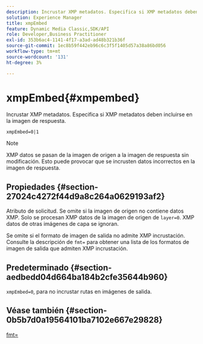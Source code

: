 ```yaml
---
description: Incrustar XMP metadatos. Especifica si XMP metadatos deben incluirse en la imagen de respuesta.
solution: Experience Manager
title: xmpEmbed
feature: Dynamic Media Classic,SDK/API
role: Developer,Business Practitioner
exl-id: 353b6ac4-1141-4f17-a3ad-ad48b321b36f
source-git-commit: 1ec8b59f442eb96c6c3f5f1405d57a38a86bd056
workflow-type: tm+mt
source-wordcount: '131'
ht-degree: 3%

---
```


# xmpEmbed{#xmpembed}

Incrustar XMP metadatos. Especifica si XMP metadatos deben incluirse en la imagen de respuesta.

`xmpEmbed=0|1`

>[!NOTE]
>
>XMP datos se pasan de la imagen de origen a la imagen de respuesta sin modificación. Esto puede provocar que se incrusten datos incorrectos en la imagen de respuesta.

## Propiedades {#section-27024c4272f44d9a8c264a0629193af2}

Atributo de solicitud. Se omite si la imagen de origen no contiene datos XMP. Solo se procesan XMP datos de la imagen de origen de `layer=0`. XMP datos de otras imágenes de capa se ignoran.

Se omite si el formato de imagen de salida no admite XMP incrustación. Consulte la descripción de `fmt=` para obtener una lista de los formatos de imagen de salida que admiten XMP incrustación.

## Predeterminado {#section-aedbedd04d664ba184b2cfe35644b960}

`xmpEmbed=0`, para no incrustar rutas en imágenes de salida.

## Véase también {#section-0b5b7d0a19564101ba7102e667e29828}

[fmt=](../../../../../is-api/http-ref/image-serving-api-ref/c-http-protocol-reference/c-command-reference/r-is-http-fmt.md#reference-cdf10043423b45ba9fe15157fb3ae37a)

